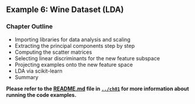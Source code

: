 ##  Example 6: Wine Dataset (LDA)

### Chapter Outline

- Importing libraries for data analysis and scaling
- Extracting the principal components step by step
- Computing the scatter matrices
- Selecting linear discriminants for the new feature subspace
- Projecting examples onto the new feature space
- LDA via scikit-learn
- Summary

**Please refer to the [README.md](../ch01/README.md) file in [`../ch01`](../ch01) for more information about running the code examples.**